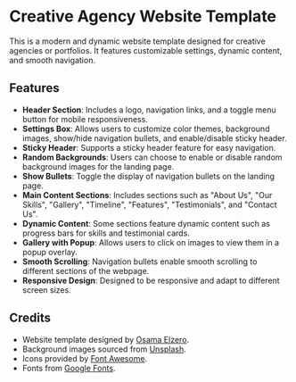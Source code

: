 # Creative Agency Website Template

This is a modern and dynamic website template designed for creative agencies or portfolios. It features customizable settings, dynamic content, and smooth navigation.

## Features

- **Header Section**: Includes a logo, navigation links, and a toggle menu button for mobile responsiveness.
- **Settings Box**: Allows users to customize color themes, background images, show/hide navigation bullets, and enable/disable sticky header.
- **Sticky Header**: Supports a sticky header feature for easy navigation.
- **Random Backgrounds**: Users can choose to enable or disable random background images for the landing page.
- **Show Bullets**: Toggle the display of navigation bullets on the landing page.
- **Main Content Sections**: Includes sections such as "About Us", "Our Skills", "Gallery", "Timeline", "Features", "Testimonials", and "Contact Us".
- **Dynamic Content**: Some sections feature dynamic content such as progress bars for skills and testimonial cards.
- **Gallery with Popup**: Allows users to click on images to view them in a popup overlay.
- **Smooth Scrolling**: Navigation bullets enable smooth scrolling to different sections of the webpage.
- **Responsive Design**: Designed to be responsive and adapt to different screen sizes.

## Credits

- Website template designed by [Osama Elzero](https://www.youtube.com/ElzeroWebSchool).
- Background images sourced from [Unsplash](https://unsplash.com/).
- Icons provided by [Font Awesome](https://fontawesome.com/).
- Fonts from [Google Fonts](https://fonts.google.com/).
